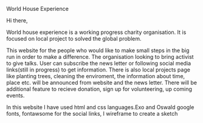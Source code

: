 World House Experience

Hi there,

World house experience is a working progress charity organisation.
It is focused on local project to solved the global problem.

This website for the people who would like to make small steps in the big run in order to make a difference.
The organisation looking to bring activist to give talks. User can subscribe the news letter or following social media links(still in progress) to get information.
There is also local projects page like planting trees, cleaning the enviroment, the information about time, place etc. will be announced from website and the news letter.
There will be additional feature to recieve donation, sign up for volunteering, up coming events.

In this website I have used html and css languages.Exo and Oswald google fonts, fontawsome for the social links, I wireframe to create a sketch 




